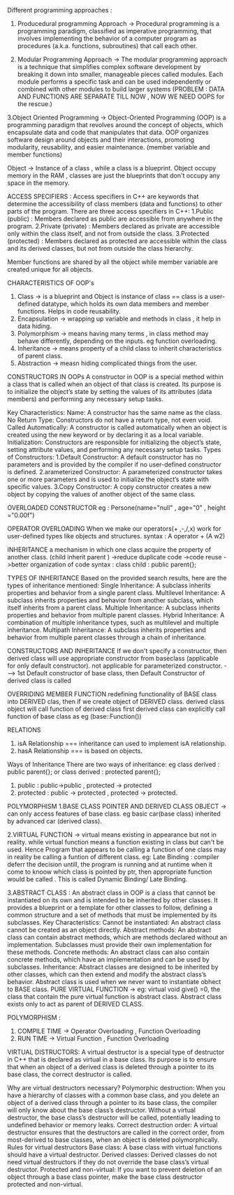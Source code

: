 Different programming approaches :

1. Producedural programming Approach -> Procedural programming is a programming paradigm, classified as imperative programming, that involves implementing the behavior of a computer program as procedures (a.k.a. functions, subroutines) that call each other.

2. Modular Programming Approach -> The modular programming approach is a technique that simplifies complex software development by breaking it down into smaller, manageable pieces called modules. Each module performs a specific task and can be used independently or combined with other modules to build larger systems
   (PROBLEM : DATA AND FUNCTIONS ARE SEPARATE TILL NOW , NOW WE NEED OOPS for the rescue.)

3.Object Oriented Programming -> Object-Oriented Programming (OOP) is a programming paradigm that revolves around the concept of objects, which encapsulate data and code that manipulates that data. OOP organizes software design around objects and their interactions, promoting modularity, reusability, and easier maintenance. (member variable and member functions)

Object -> Instance of a class , while a class is a blueprint.
Object occupy memory in the RAM , classes are just the blueprints that don't occupy any space in the memory.

ACCESS SPECIFIERS :
Access specifiers in C++ are keywords that determine the accessibility of class members (data and functions) to other parts of the program. There are three access specifiers in C++:
1.Public (public) : Members declared as public are accessible from anywhere in the program.
2.Private (private) : Members declared as private are accessible only within the class itself, and not from outside the class.
3.Protected (protected) : Members declared as protected are accessible within the class and its derived classes, but not from outside the class hierarchy.

Member functions are shared by all the object while member variable are created unique for all objects.

CHARACTERISTICS OF OOP's

1. Class -> is a blueprint and Object is instance of class == class is a user-defined datatype, which holds its own data members and member functions. Helps in code reusability.
2. Encapsulation -> wrapping up variable and methods in class , it help in data hiding.
3. Polymorphism -> means having many terms , in class method may behave differently, depending on the inputs. eg function overloading.
4. Inheritance -> means property of a child class to inherit characteristics of parent class.
5. Abstraction -> measn hiding complicated things from the user.

CONSTRUCTORS IN OOPs
A constructor in OOP is a special method within a class that is called when an object of that class is created. Its purpose is to initialize the object’s state by setting the values of its attributes (data members) and performing any necessary setup tasks.

Key Characteristics:
Name: A constructor has the same name as the class.
No Return Type: Constructors do not have a return type, not even void.
Called Automatically: A constructor is called automatically when an object is created using the new keyword or by declaring it as a local variable.
Initialization: Constructors are responsible for initializing the object’s state, setting attribute values, and performing any necessary setup tasks.
Types of Constructors:
1.Default Constructor: A default constructor has no parameters and is provided by the compiler if no user-defined constructor is defined.
2.arameterized Constructor: A parameterized constructor takes one or more parameters and is used to initialize the object’s state with specific values.
3.Copy Constructor: A copy constructor creates a new object by copying the values of another object of the same class.

OVERLOADED CONSTRUCTOR
eg : Persone(name="null" , age="0" , height ="0.00f")

OPERATOR OVERLOADING
When we make our operators(+ ,-,/,x) work for user-defined types like objects and structures.
syntax : A operator + (A w2)

INHERITANCE
a mechanism in which one class acquire the property of another class. (child inherit parent )
->reduce duplicate code
->code reuse
->better organization of code
syntax : class child : public parent{};

TYPES OF INHERITANCE
Based on the provided search results, here are the types of inheritance mentioned:
Single Inheritance: A subclass inherits properties and behavior from a single parent class.
Multilevel Inheritance: A subclass inherits properties and behavior from another subclass, which itself inherits from a parent class.
Multiple Inheritance: A subclass inherits properties and behavior from multiple parent classes.
Hybrid Inheritance: A combination of multiple inheritance types, such as multilevel and multiple inheritance.
Multipath Inheritance: A subclass inherits properties and behavior from multiple parent classes through a chain of inheritance.

CONSTRUCTORS AND INHERITANCE
If we don't specify a constructor, then derived class will use appropriate constructor from baseclass (applicable for only default constructor). not applicable for parameterized constructor.
---> 1st Default constructor of base class, then Default Constructor of derived class is called

OVERRIDING MEMBER FUNCTION
redefining functionality of BASE class into DERIVED clas, then if we create object of DERIVED class.
derived class object will call function of derived class first
derived class can explicitly call function of base class as eg (base::Function())

RELATIONS

1. isA Relationship === inheritance can used to implement isA relationship.
2. hasA Relationship === is based on objects.

Ways of Inheritance
There are two ways of inheritance:
eg class derived : public parent{}; or class derived : protected parent{};

1. public : public->public , protected -> protected
2. protected : public -> protected , protected -> protected.

POLYMORPHISM
1.BASE CLASS POINTER AND DERIVED CLASS OBJECT -> can only access features of base class. eg basic car(base class) inherited by advanced car (derived class).

2.VIRTUAL FUNCTION -> virtual means existing in appearance but not in reality. while virtual function means a function existing in class but can't be used.
Hence Program that appears to be calling a function of one class may in reality be calling a funtion of different class. eg:
Late Binding : compiler deferr the decision untill, the program is running and at runtime when it come to knoow which class is pointed by ptr, then appropriate function would be called . This is called Dynamic Binding/ Late Binding.

3.ABSTRACT CLASS :
An abstract class in OOP is a class that cannot be instantiated on its own and is intended to be inherited by other classes. It provides a blueprint or a template for other classes to follow, defining a common structure and a set of methods that must be implemented by its subclasses.
Key Characteristics:
Cannot be instantiated: An abstract class cannot be created as an object directly.
Abstract methods: An abstract class can contain abstract methods, which are methods declared without an implementation. Subclasses must provide their own implementation for these methods.
Concrete methods: An abstract class can also contain concrete methods, which have an implementation and can be used by subclasses.
Inheritance: Abstract classes are designed to be inherited by other classes, which can then extend and modify the abstract class’s behavior.
Abstract class is used when we never want to instantiate obhect to BASE class.
PURE VIRTUAL FUNCTION -> eg: virtual void give() =0, the class that contain the pure virtual function is abstract class.
Abstract class exists only to act as parent of DERIVED CLASS.

POLYMORPHISM :

1. COMPILE TIME -> Operator Overloading , Function Overloading
2. RUN TIME -> Virtual Function , Function Overloading

VIRTUAL DISTRUCTORS:
A virtual destructor is a special type of destructor in C++ that is declared as virtual in a base class. Its purpose is to ensure that when an object of a derived class is deleted through a pointer to its base class, the correct destructor is called.

Why are virtual destructors necessary?
Polymorphic destruction: When you have a hierarchy of classes with a common base class, and you delete an object of a derived class through a pointer to its base class, the compiler will only know about the base class’s destructor. Without a virtual destructor, the base class’s destructor will be called, potentially leading to undefined behavior or memory leaks.
Correct destruction order: A virtual destructor ensures that the destructors are called in the correct order, from most-derived to base classes, when an object is deleted polymorphically.
Rules for virtual destructors
Base class: A base class with virtual functions should have a virtual destructor.
Derived classes: Derived classes do not need virtual destructors if they do not override the base class’s virtual destructor.
Protected and non-virtual: If you want to prevent deletion of an object through a base class pointer, make the base class destructor protected and non-virtual.
